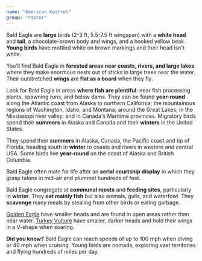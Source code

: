 ```yaml
---
name: "American Kestrel"
group: "raptor"
---
```

Bald Eagle are **large** birds (2-3 ft, 5.5-7.5 ft wingspan) with a **white head** and **tail**, a chocolate-brown body and wings, and a hooked yellow beak. **Young birds** have mottled white on brown markings and their head isn't white.

You'll find Bald Eagle in **forested areas** **near coasts, rivers, and large lakes** where they make enormous nests out of sticks in large trees near the water. Their outstretched **wings** are **flat as a board** when they fly.

Look for Bald Eagle in areas **where fish are plentiful**: near fish processing plants, spawning runs,  and below dams. They can be found **year-round** along the Atlantic coast from Alaska to northern California; the mountainous regions of Washington, Idaho, and Montana; around the Great Lakes; in the Mississippi river valley; and in Canada's Maritime provinces. Migratory birds spend their **summers** in Alaska and Canada and their **winters** in the United States.

They spend their **summers** in Alaska, Canada, the Pacific coast and tip of Florida, heading south in **winter** to coasts and rivers in western and central USA. Some birds live **year-round** on the coast of Alaska and British Columbia.

Bald Eagle often mate for life after an **aerial courtship display** in which they grasp talons in mid-air and plummet hundreds of feet.

Bald Eagle congregate at **communal roosts** and **feeding sites**, particularly in **winter**. They **eat mainly fish** but also animals, gulls, and waterfowl. They **scavenge** many meals by stealing from other birds or eating garbage.

<span style="text-decoration:underline;">Golden Eagle</span> have smaller heads and are found in open areas rather than near water. <span style="text-decoration:underline;">Turkey Vulture</span> have smaller, darker heads and hold their wings in a V-shape when soaring.

**Did you know?** Bald Eagle can reach speeds of up to 100 mph when diving or 40 mph when cruising. Young birds are nomads, exploring vast territories and flying hundreds of miles per day.
